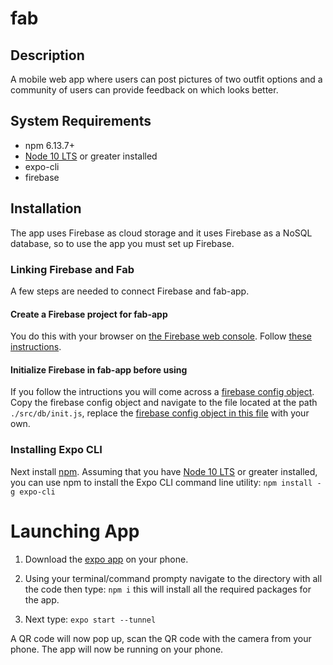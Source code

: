 # fab

## Description
A mobile web app where users can post pictures of two outfit options and a community of users can provide feedback on which looks better.

## System Requirements
- npm 6.13.7+ 
- [Node 10 LTS](https://nodejs.org/en/download/) or greater installed
- expo-cli 
- firebase 

## Installation
The app uses Firebase as cloud storage and it uses Firebase as a NoSQL database, so to use the app you must set up Firebase. 

### Linking Firebase and Fab
A few steps are needed to connect Firebase and fab-app.

#### Create a Firebase project for fab-app
You do this with your browser on [the Firebase web console](https://console.firebase.google.com/). Follow [these instructions](https://firebase.google.com/docs/web/setup).

#### Initialize Firebase in fab-app before using
If you follow the intructions you will come across a [firebase config object](https://support.google.com/firebase/answer/7015592). Copy the firebase config object and navigate to the file located at the path `./src/db/init.js`, replace the [firebase config object in this file](https://github.com/cs394-w20/fab/blob/master/src/db/init.js#L5) with your own. 


### Installing Expo CLI
Next install [npm](https://www.npmjs.com/get-npm). Assuming that you have [Node 10 LTS](https://nodejs.org/en/download/) or greater installed, you can use npm to install the Expo CLI command line utility:
`npm install -g expo-cli` 

# Launching App
1. Download the [expo app](https://expo.io/tools) on your phone. 

2. Using your terminal/command prompty navigate to the directory with all the code then type:
`npm i` 
this will install all the required  packages for the app. <br>
2. Next type: 
`expo start --tunnel`

A QR code will now pop up, scan the QR code with the camera from your phone. The app will now be running on your phone. 

